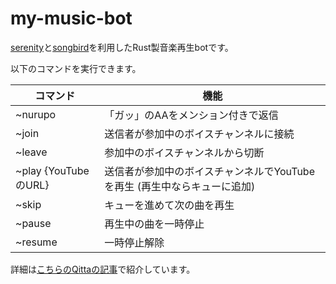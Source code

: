 # my-music-bot
[serenity](https://github.com/serenity-rs/serenity)と[songbird](https://github.com/serenity-rs/songbird)を利用したRust製音楽再生botです。

以下のコマンドを実行できます。

|コマンド|機能|
|-|-|
|~nurupo|「ガッ」のAAをメンション付きで返信|
|~join|送信者が参加中のボイスチャンネルに接続|
|~leave|参加中のボイスチャンネルから切断|
|~play {YouTubeのURL}|送信者が参加中のボイスチャンネルでYouTubeを再生 (再生中ならキューに追加)|
|~skip|キューを進めて次の曲を再生|
|~pause|再生中の曲を一時停止|
|~resume|一時停止解除|

詳細は[こちらのQittaの記事](https://qiita.com/ppputtyo/items/bf95c9ccdba3b6042031)で紹介しています。
